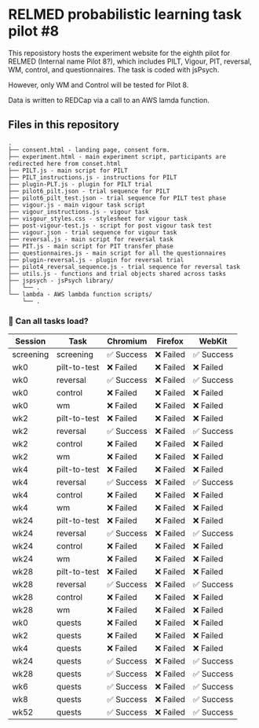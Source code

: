 # RELMED probabilistic learning task pilot #8
This reposistory hosts the experiment website for the eighth pilot for RELMED (Internal name Pilot 8?), which includes PILT, Vigour, PIT, reversal, WM, control, and questionnaires. The task is coded with jsPsych.

However, only WM and Control will be tested for Pilot 8.

Data is written to REDCap via a call to an AWS lamda function.

## Files in this repository
```
.
├── consent.html - landing page, consent form.
├── experiment.html - main experiment script, participants are redirected here from conset.html
├── PILT.js - main script for PILT
├── PILT_instructions.js - instructions for PILT
├── plugin-PLT.js - plugin for PILT trial
├── pilot6_pilt.json - trial sequence for PILT
├── pilot6_pilt_test.json - trial sequence for PILT test phase
├── vigour.js - main vigour task script
├── vigour_instructions.js - vigour task 
├── visgour_styles.css - stylesheet for vigour task
├── post-vigour-test.js - script for post vigour task test
├── vigour.json - trial sequence for vigour task
├── reversal.js - main script for reversal task
├── PIT.js - main script for PIT transfer phase
├── questionnaires.js - main script for all the questionnaires
├── plugin-reversal.js - plugin for reversal trial
├── pilot4_reversal_sequence.js - trial sequence for reversal task
├── utils.js - functions and trial objects shared across tasks
├── jspsych - jsPsych library/
│   └── .
└── lambda - AWS lambda function scripts/
    └── .
```


<!-- LOADING-TEST-RESULTS -->

### 🧪 Can all tasks load?

| Session | Task | Chromium | Firefox | WebKit |
|---------|------|----------|---------|--------|
| screening | screening | ✅ Success | ❌ Failed | ✅ Success |
| wk0 | pilt-to-test | ❌ Failed | ❌ Failed | ❌ Failed |
| wk0 | reversal | ✅ Success | ❌ Failed | ✅ Success |
| wk0 | control | ❌ Failed | ❌ Failed | ❌ Failed |
| wk0 | wm | ❌ Failed | ❌ Failed | ❌ Failed |
| wk2 | pilt-to-test | ❌ Failed | ❌ Failed | ❌ Failed |
| wk2 | reversal | ✅ Success | ❌ Failed | ✅ Success |
| wk2 | control | ❌ Failed | ❌ Failed | ❌ Failed |
| wk2 | wm | ❌ Failed | ❌ Failed | ❌ Failed |
| wk4 | pilt-to-test | ❌ Failed | ❌ Failed | ❌ Failed |
| wk4 | reversal | ✅ Success | ❌ Failed | ✅ Success |
| wk4 | control | ❌ Failed | ❌ Failed | ❌ Failed |
| wk4 | wm | ❌ Failed | ❌ Failed | ❌ Failed |
| wk24 | pilt-to-test | ❌ Failed | ❌ Failed | ❌ Failed |
| wk24 | reversal | ✅ Success | ❌ Failed | ✅ Success |
| wk24 | control | ❌ Failed | ❌ Failed | ❌ Failed |
| wk24 | wm | ❌ Failed | ❌ Failed | ❌ Failed |
| wk28 | pilt-to-test | ❌ Failed | ❌ Failed | ❌ Failed |
| wk28 | reversal | ✅ Success | ❌ Failed | ✅ Success |
| wk28 | control | ❌ Failed | ❌ Failed | ❌ Failed |
| wk28 | wm | ❌ Failed | ❌ Failed | ❌ Failed |
| wk0 | quests | ❌ Failed | ❌ Failed | ❌ Failed |
| wk2 | quests | ❌ Failed | ❌ Failed | ❌ Failed |
| wk4 | quests | ❌ Failed | ❌ Failed | ❌ Failed |
| wk24 | quests | ✅ Success | ❌ Failed | ✅ Success |
| wk28 | quests | ✅ Success | ❌ Failed | ✅ Success |
| wk6 | quests | ✅ Success | ❌ Failed | ✅ Success |
| wk8 | quests | ✅ Success | ❌ Failed | ✅ Success |
| wk52 | quests | ✅ Success | ❌ Failed | ✅ Success |

<!-- LOADING-TEST-RESULTS -->